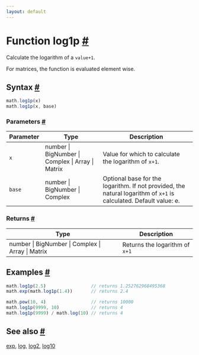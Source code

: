```yaml
---
layout: default
---
```


<!-- Note: This file is automatically generated from source code comments. Changes made in this file will be overridden. -->

<h1 id="function-log1p">Function log1p <a href="#function-log1p" title="Permalink">#</a></h1>

Calculate the logarithm of a `value+1`.

For matrices, the function is evaluated element wise.


<h2 id="syntax">Syntax <a href="#syntax" title="Permalink">#</a></h2>

```js
math.log1p(x)
math.log1p(x, base)
```

<h3 id="parameters">Parameters <a href="#parameters" title="Permalink">#</a></h3>

Parameter | Type | Description
--------- | ---- | -----------
`x` | number &#124; BigNumber &#124; Complex &#124; Array &#124; Matrix |  Value for which to calculate the logarithm of `x+1`.
`base` | number &#124; BigNumber &#124; Complex |  Optional base for the logarithm. If not provided, the natural logarithm of `x+1` is calculated. Default value: e.

<h3 id="returns">Returns <a href="#returns" title="Permalink">#</a></h3>

Type | Description
---- | -----------
number &#124; BigNumber &#124; Complex &#124; Array &#124; Matrix |  Returns the logarithm of `x+1`


<h2 id="examples">Examples <a href="#examples" title="Permalink">#</a></h2>

```js
math.log1p(2.5)                 // returns 1.252762968495368
math.exp(math.log1p(1.4))       // returns 2.4

math.pow(10, 4)                 // returns 10000
math.log1p(9999, 10)            // returns 4
math.log1p(9999) / math.log(10) // returns 4
```


<h2 id="see-also">See also <a href="#see-also" title="Permalink">#</a></h2>

[exp](exp.html),
[log](log.html),
[log2](log2.html),
[log10](log10.html)
